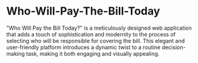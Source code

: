 # Who-Will-Pay-The-Bill-Today
"Who Will Pay the Bill Today?" is a meticulously designed web application that adds a touch of sophistication and modernity to the process of selecting who will be responsible for covering the bill. This elegant and user-friendly platform introduces a dynamic twist to a routine decision-making task, making it both engaging and visually appealing.
